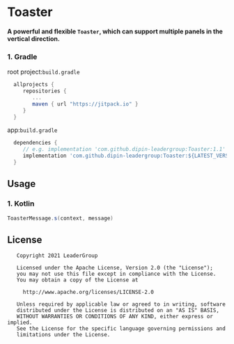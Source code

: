 # Toaster
**A powerful and flexible `Toaster`, which can support multiple panels in the vertical direction.**

### 1. Gradle
root project:`build.gradle`
```groovy
  allprojects {
	 repositories {
		...
		maven { url "https://jitpack.io" }
	 }
  }
```
app:`build.gradle`
```groovy
  dependencies {
     // e.g. implementation 'com.github.dipin-leadergroup:Toaster:1.1'
     implementation 'com.github.dipin-leadergroup:Toaster:${LATEST_VERSION}'
  }
```

## Usage
### 1. Kotlin
```java
ToasterMessage.s(context, message)
```

## License
```
   Copyright 2021 LeaderGroup

   Licensed under the Apache License, Version 2.0 (the "License");
   you may not use this file except in compliance with the License.
   You may obtain a copy of the License at

     http://www.apache.org/licenses/LICENSE-2.0

   Unless required by applicable law or agreed to in writing, software
   distributed under the License is distributed on an "AS IS" BASIS,
   WITHOUT WARRANTIES OR CONDITIONS OF ANY KIND, either express or implied.
   See the License for the specific language governing permissions and
   limitations under the License.
```
